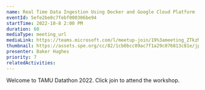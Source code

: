 ```yaml
---
name: Real Time Data Ingestion Using Docker and Google Cloud Platform
eventId: 5efe2be0c7febf000306be94
startTime: 2022-10-8 2:00 PM
duration: 60
mediaType: meeting_url
mediaLink: https://teams.microsoft.com/l/meetup-join/19%3ameeting_ZTkzMThjNzAtYjgwNi00NWU0LWIxZTMtYWRiZGQ5MDRkMGRl%40thread.v2/0?context=%7b%22Tid%22%3a%22d584a4b7-b1f2-4714-a578-fd4d43c146a6%22%2c%22Oid%22%3a%229345dfcb-8af8-4f4a-99ff-4ba51cb77738%22%7d
thumbnail: https://assets.spe.org/cc/82/1cb0bcc09ac7f1a29c076813c81e/jpt-2019-new-bhi-logo.png
presenter: Baker Hughes
priority: 7
relatedActivities:
---
```


Welcome to TAMU Datathon 2022. Click join to attend the workshop.



